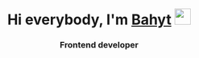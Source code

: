 <h1 align="center">Hi everybody, I'm <a href="#" target="_blank">Bahyt</a> 
<img src="https://github.com/blackcater/blackcater/raw/main/images/Hi.gif" height="32"/></h1>
<h3 align="center">Frontend developer</h3>
